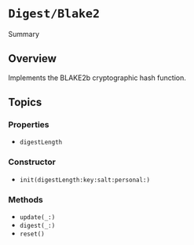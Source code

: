 # ``Digest/Blake2``

<!--@START_MENU_TOKEN@-->Summary<!--@END_MENU_TOKEN@-->

## Overview

Implements the BLAKE2b cryptographic hash function.

## Topics

### Properties

- ``digestLength``

### Constructor

- ``init(digestLength:key:salt:personal:)``

### Methods

- ``update(_:)``
- ``digest(_:)``
- ``reset()``
